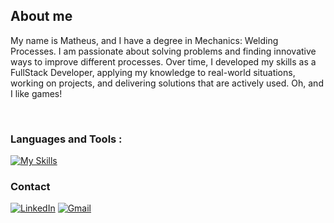 ## About me

  My name is Matheus, and I have a degree in Mechanics: Welding Processes. I am passionate about solving problems and finding innovative ways to improve different processes. Over time, I developed my skills as a FullStack Developer, applying my knowledge to real-world situations, working on projects, and delivering solutions that are actively used. Oh, and I like games!
<!--
[![Top Langs](https://github-readme-stats.vercel.app/api/top-langs/?username=Matheus4ndrade)](https://github.com/Matheus4ndrade/github-readme-stats)
-->
<br>

### Languages and Tools :
[![My Skills](https://skillicons.dev/icons?i=html,css,js,react,vue,ts,bootstrap,postgres,git,godot,py,rust)](https://skillicons.dev)
<br>

### Contact
[![LinkedIn](https://img.shields.io/badge/LinkedIn-0077B5?style=for-the-badge&logo=linkedin&logoColor=white)](https://www.linkedin.com/in/matheus-andrade-4449212b7/)
[![Gmail](https://img.shields.io/badge/Gmail-D14836?style=for-the-badge&logo=gmail&logoColor=white)](mailto:matheus014ndrade@gmail.com)
